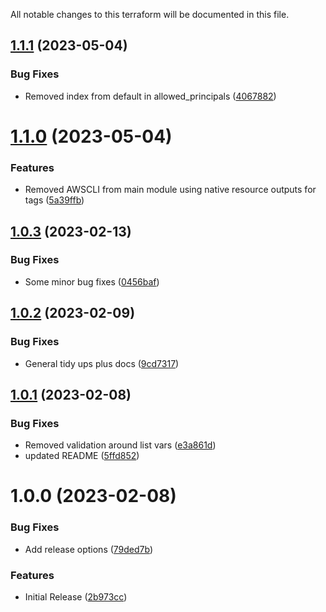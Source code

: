 All notable changes to this terraform will be documented in this file.

## [1.1.1](https://github.com/BorisLabs/terraform-aws-privatelink/compare/v1.1.0...v1.1.1) (2023-05-04)


### Bug Fixes

* Removed index from default in allowed_principals ([4067882](https://github.com/BorisLabs/terraform-aws-privatelink/commit/406788217ed45aa3c0de8a414e593d1335afd929))

# [1.1.0](https://github.com/BorisLabs/terraform-aws-privatelink/compare/v1.0.3...v1.1.0) (2023-05-04)


### Features

* Removed AWSCLI from main module using native resource outputs for tags ([5a39ffb](https://github.com/BorisLabs/terraform-aws-privatelink/commit/5a39ffbb85b8b1ba36bb377257a035ba6719614c))

## [1.0.3](https://github.com/BorisLabs/terraform-aws-privatelink/compare/v1.0.2...v1.0.3) (2023-02-13)


### Bug Fixes

* Some minor bug fixes ([0456baf](https://github.com/BorisLabs/terraform-aws-privatelink/commit/0456baf352d28257280851b2c61e93aca9b7a6fe))

## [1.0.2](https://github.com/BorisLabs/terraform-aws-privatelink/compare/v1.0.1...v1.0.2) (2023-02-09)


### Bug Fixes

* General tidy ups plus docs ([9cd7317](https://github.com/BorisLabs/terraform-aws-privatelink/commit/9cd7317ae57ab7364ff040048377106973463fc4))

## [1.0.1](https://github.com/BorisLabs/terraform-aws-privatelink/compare/v1.0.0...v1.0.1) (2023-02-08)


### Bug Fixes

* Removed validation around list vars ([e3a861d](https://github.com/BorisLabs/terraform-aws-privatelink/commit/e3a861dbc4a045100a3d22600796b9ead78ce9c3))
* updated README ([5ffd852](https://github.com/BorisLabs/terraform-aws-privatelink/commit/5ffd852503a309ca6785f6d4b5271a01f04aa868))

# 1.0.0 (2023-02-08)


### Bug Fixes

* Add release options ([79ded7b](https://github.com/BorisLabs/terraform-aws-privatelink/commit/79ded7b9e8a1e134db8c26c94d705c7fe6c9c352))


### Features

* Initial Release ([2b973cc](https://github.com/BorisLabs/terraform-aws-privatelink/commit/2b973ccd5d276951af4861eb21dacbc95f522439))
